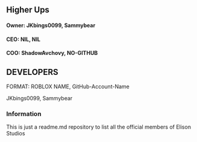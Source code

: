 ## Higher Ups

 #### Owner: JKbings0099, Sammybear
 #### CEO: NIL, NIL
 #### COO: ShadowAvchovy, NO-GITHUB

## DEVELOPERS

  FORMAT: ROBLOX NAME, GitHub-Account-Name

  JKbings0099, Sammybear


### Information
This is just a readme.md repository to list all the official members of Elison Studios
